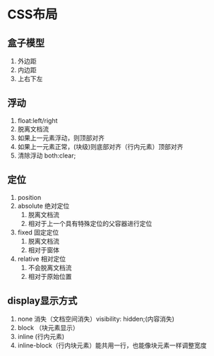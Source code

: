 # CSS布局
## 盒子模型
1. 外边距
2. 内边距
3. 上右下左
## 浮动
1. float:left/right
2. 脱离文档流
3. 如果上一元素浮动，则顶部对齐
4. 如果上一元素正常，(块级)则底部对齐（行内元素）顶部对齐
5. 清除浮动 both:clear;
## 定位
1. position
2. absolute 绝对定位
	1. 脱离文档流
	2. 相对于上一个具有特殊定位的父容器进行定位
3. fixed 固定定位
	1. 脱离文档流
	2. 相对于窗体
4. relative 相对定位
	1. 不会脱离文档流
	2. 相对于原始位置
## display显示方式
1. none 消失（文档空间消失）visibility: hidden;(内容消失)
2. block （块元素显示）
3. inline (行内元素)
4. inline-block（行内块元素）能共用一行，也能像块元素一样调整宽度